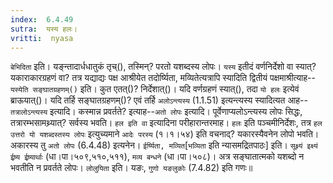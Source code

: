 ```yaml
---
index:  6.4.49
sutra:  यस्य हलः।
vritti:  nyasa
---
```


`बेभिदिता` इति। यङ्न्तादार्धधातुकं तृच्(), तस्मिन्? परतो यशब्दस्य लोपः। `यस्य` इतीदं वर्णनिर्देशो वा स्यात्? यकाराकारग्रहणं वा? तत्र यद्याद्यः पक्ष आश्रीयेत तदोर्ष्यिता, मव्यितेत्यत्रापि स्यादिति द्वितीयं पक्षमाश्रीत्याह--`यस्येति सङ्घातग्रहणम्()` इति। कुत एतत्()? निर्देशात्()। यदि वर्णग्रहणं स्यात्(), तदा `यो हलः` इत्येवं ब्राऊयात्()। यदि तर्हि सङ्घातग्रहणम्()? एवं तर्हि `अलोऽन्त्यस्य` (1.1.51) इत्यन्त्यस्य स्यादित्यत आह--`तत्रालोऽन्त्यस्य` इत्यादि। कस्मान्न प्रवर्तते? इत्याह--`अतो लोपः` इत्यादि। पूर्वेणाप्यलोऽन्त्यस्य लोपः सिद्धः, तत्रारम्भसामथ्र्यात्? सर्वस्य भवति। 
`हल इति वा` इत्यादिना परीहारान्तरमाह। `हलः` इति पञ्चमीनिर्देशः, तत्र `हल उत्तरो यो यशब्दस्तस्य लोपः` इत्युच्यमाने `आदेः परस्य` (१।१।५४) इति वचनाद्? यकारस्यैवनेन लोपो भवति। अकारस्य तु `अतो लोपः` (6.4.48) इत्यनेन। 
`ईर्ष्यिता, मव्यित`[`भव्यिता` इति न्यासमद्रितपाठः] इति। `सूक्ष्र्यं इक्ष्यं ईष्र्य ईष्र्यार्थाः` (धा।पा।५०९,५१०,५११), `मव्य बन्धने` (धा।पा।५०८)। अत्र सङ्घातात्मको यशब्दो न भवतीति न प्रवर्तते लोपः। `लोलुयिता` इति। यङः, `गुणो यङलुकोः` (7.4.82) इति गणः॥

